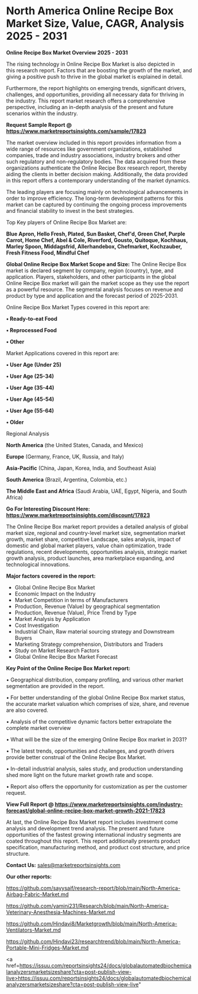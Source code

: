 # North America Online Recipe Box Market Size, Value, CAGR, Analysis 2025 - 2031

<Strong> Online Recipe Box Market Overview 2025 - 2031</strong>

The rising technology in Online Recipe Box Market is also depicted in this research report. Factors that are boosting the growth of the market, and giving a positive push to thrive in the global market is explained in detail.

Furthermore, the report highlights on emerging trends, significant drivers, challenges, and opportunities, providing all necessary data for thriving in the industry. This report market research offers a comprehensive perspective, including an in-depth analysis of the present and future scenarios within the industry.

<strong>Request Sample Report @ <a href=https://www.marketreportsinsights.com/sample/17823>https://www.marketreportsinsights.com/sample/17823</a></strong>

The market overview included in this report provides information from a wide range of resources like government organizations, established companies, trade and industry associations, industry brokers and other such regulatory and non-regulatory bodies. The data acquired from these organizations authenticate the Online Recipe Box research report, thereby aiding the clients in better decision making. Additionally, the data provided in this report offers a contemporary understanding of the market dynamics.

The leading players are focusing mainly on technological advancements in order to improve efficiency. The long-term development patterns for this market can be captured by continuing the ongoing process improvements and financial stability to invest in the best strategies.

Top Key players of Online Recipe Box Market are:

<strong>Blue Apron, Hello Fresh, Plated, Sun Basket, Chef'd, Green Chef, Purple Carrot, Home Chef, Abel & Cole, Riverford, Gousto, Quitoque, Kochhaus, Marley Spoon, Middagsfrid, Allerhandebox, Chefmarket, Kochzauber, Fresh Fitness Food, Mindful Chef</strong>

<strong><b>Global Online Recipe Box Market Scope and Size:</b></strong>
The Online Recipe Box market is declared segment by company, region (country), type, and application. Players, stakeholders, and other participants in the global Online Recipe Box market will gain the market scope as they use the report as a powerful resource. The segmental analysis focuses on revenue and product by type and application and the forecast period of 2025-2031.

Online Recipe Box Market Types covered in this report are:

<strong>• Ready-to-eat Food

• Reprocessed Food

• Other</strong>

Market Applications covered in this report are:

<strong>• User Age (Under 25)

• User Age (25-34)

• User Age (35-44)

• User Age (45-54)

• User Age (55-64)

• Older</strong> 

Regional Analysis

<strong>North America</strong> (the United States, Canada, and Mexico)

<strong>Europe</strong> (Germany, France, UK, Russia, and Italy)

<strong>Asia-Pacific</strong> (China, Japan, Korea, India, and Southeast Asia)

<strong>South America</strong> (Brazil, Argentina, Colombia, etc.)

<strong>The Middle East and Africa</strong> (Saudi Arabia, UAE, Egypt, Nigeria, and South Africa)

<strong>Go For Interesting Discount Here: <a href=https://www.marketreportsinsights.com/discount/17823>https://www.marketreportsinsights.com/discount/17823</a></strong>

The Online Recipe Box market report provides a detailed analysis of global market size, regional and country-level market size, segmentation market growth, market share, competitive Landscape, sales analysis, impact of domestic and global market players, value chain optimization, trade regulations, recent developments, opportunities analysis, strategic market growth analysis, product launches, area marketplace expanding, and technological innovations.

<strong><b>Major factors covered in the report:</b></strong>
<ul>
  <li>Global Online Recipe Box Market </li>
  <li>Economic Impact on the Industry</li>
  <li>Market Competition in terms of Manufacturers</li>
  <li>Production, Revenue (Value) by geographical segmentation</li>
  <li>Production, Revenue (Value), Price Trend by Type</li>
  <li>Market Analysis by Application</li>
  <li>Cost Investigation</li>
  <li>Industrial Chain, Raw material sourcing strategy and Downstream Buyers</li>
  <li>Marketing Strategy comprehension, Distributors and Traders</li>
  <li>Study on Market Research Factors</li>
  <li>Global Online Recipe Box Market Forecast</li>
</ul>

<strong><b>Key Point of the Online Recipe Box Market report:</b></strong>

• Geographical distribution, company profiling, and various other market segmentation are provided in the report.

• For better understanding of the global Online Recipe Box market status, the accurate market valuation which comprises of size, share, and revenue are also covered.

• Analysis of the competitive dynamic factors better extrapolate the complete market overview

• What will be the size of the emerging Online Recipe Box market in 2031?

• The latest trends, opportunities and challenges, and growth drivers provide better construal of the Online Recipe Box Market.

• In-detail industrial analysis, sales study, and production understanding shed more light on the future market growth rate and scope.

• Report also offers the opportunity for customization as per the customer request.

<strong><b>View Full Report @ <a href=https://www.marketreportsinsights.com/industry-forecast/global-online-recipe-box-market-growth-2021-17823>https://www.marketreportsinsights.com/industry-forecast/global-online-recipe-box-market-growth-2021-17823</a></b></strong>


At last, the Online Recipe Box Market report includes investment come analysis and development trend analysis. The present and future opportunities of the fastest growing international industry segments are coated throughout this report. This report additionally presents product specification, manufacturing method, and product cost structure, and price structure.

<strong>Contact Us:</strong>
sales@marketreportsinsights.com

<strong>Our other reports:</strong>

<a href=https://github.com/sayysaif/research-report/blob/main/North-America-Airbag-Fabric-Market.md>https://github.com/sayysaif/research-report/blob/main/North-America-Airbag-Fabric-Market.md</a>

<a href=https://github.com/yamini231/Research/blob/main/North-America-Veterinary-Anesthesia-Machines-Market.md>https://github.com/yamini231/Research/blob/main/North-America-Veterinary-Anesthesia-Machines-Market.md</a>

<a href=https://github.com/Hindavi8/Marketgrowth/blob/main/North-America-Ventilators-Market.md>https://github.com/Hindavi8/Marketgrowth/blob/main/North-America-Ventilators-Market.md</a>

<a href=https://github.com/Hindavi23/researchtrend/blob/main/North-America-Portable-Mini-Fridges-Market.md>https://github.com/Hindavi23/researchtrend/blob/main/North-America-Portable-Mini-Fridges-Market.md</a>

<a href=https://issuu.com/reportsinsights24/docs/globalautomatedbiochemicalanalyzersmarketsizeshare?cta=post-publish-view-live>https://issuu.com/reportsinsights24/docs/globalautomatedbiochemicalanalyzersmarketsizeshare?cta=post-publish-view-live</a>"

